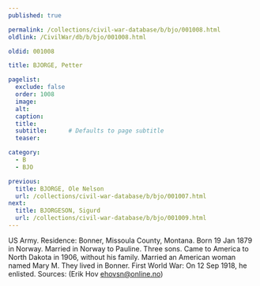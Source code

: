 ```yaml
---
published: true

permalink: /collections/civil-war-database/b/bjo/001008.html
oldlink: /CivilWar/db/b/bjo/001008.html

oldid: 001008

title: BJORGE, Petter

pagelist:
  exclude: false
  order: 1008
  image: 
  alt:
  caption:
  title:
  subtitle:      # Defaults to page subtitle
  teaser:

category: 
  - B 
  - BJO

previous:
  title: BJORGE, Ole Nelson
  url: /collections/civil-war-database/b/bjo/001007.html  
next:
  title: BJORGESON, Sigurd
  url: /collections/civil-war-database/b/bjo/001009.html   
---
```

US Army. Residence: Bonner, Missoula County, Montana. Born 19 Jan 1879 in Norway. Married in Norway to Pauline. Three sons. Came to America to North Dakota in 1906, without his family. Married an American woman named Mary M. They lived in Bonner. First World War: On 12 Sep 1918, he enlisted. Sources: (Erik Hov [ehovsn@online.no](mailto:ehovsn@online.no))